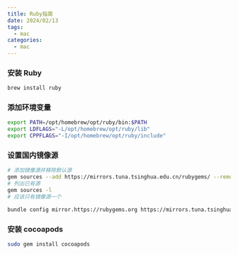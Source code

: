 ```yaml
---
title: Ruby指南
date: 2024/02/13
tags:
  - mac
categories:
  - mac
---
```


### 安装 Ruby

```bash
brew install ruby
```

### 添加环境变量

```bash
export PATH=/opt/homebrew/opt/ruby/bin:$PATH
export LDFLAGS="-L/opt/homebrew/opt/ruby/lib"
export CPPFLAGS="-I/opt/homebrew/opt/ruby/include"
```

### 设置国内镜像源

```bash
# 添加镜像源并移除默认源
gem sources --add https://mirrors.tuna.tsinghua.edu.cn/rubygems/ --remove https://rubygems.org/
# 列出已有源
gem sources -l
# 应该只有镜像源一个

bundle config mirror.https://rubygems.org https://mirrors.tuna.tsinghua.edu.cn/rubygems
```

### 安装 cocoapods

```bash
sudo gem install cocoapods
```
